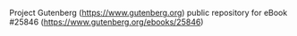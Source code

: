 Project Gutenberg (https://www.gutenberg.org) public repository for eBook #25846 (https://www.gutenberg.org/ebooks/25846)
